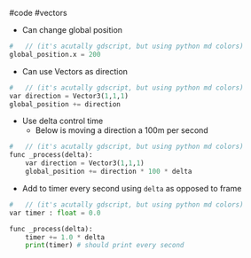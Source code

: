 #code #vectors

* Can change global position
```python
# 	// (it's acutally gdscript, but using python md colors)
global_position.x = 200
```

* Can use Vectors as direction
```python
# 	// (it's acutally gdscript, but using python md colors)
var direction = Vector3(1,1,1)
global_position += direction
```


* Use delta control time
	* Below is moving a direction a 100m per second
```python
# 	// (it's acutally gdscript, but using python md colors)
func _process(delta):
	var direction = Vector3(1,1,1)
	global_position += direction * 100 * delta
```

* Add to timer every second using `delta` as opposed to frame
```python
# 	// (it's acutally gdscript, but using python md colors)
var timer : float = 0.0

func _process(delta):
	timer += 1.0 * delta
	print(timer) # should print every second
```